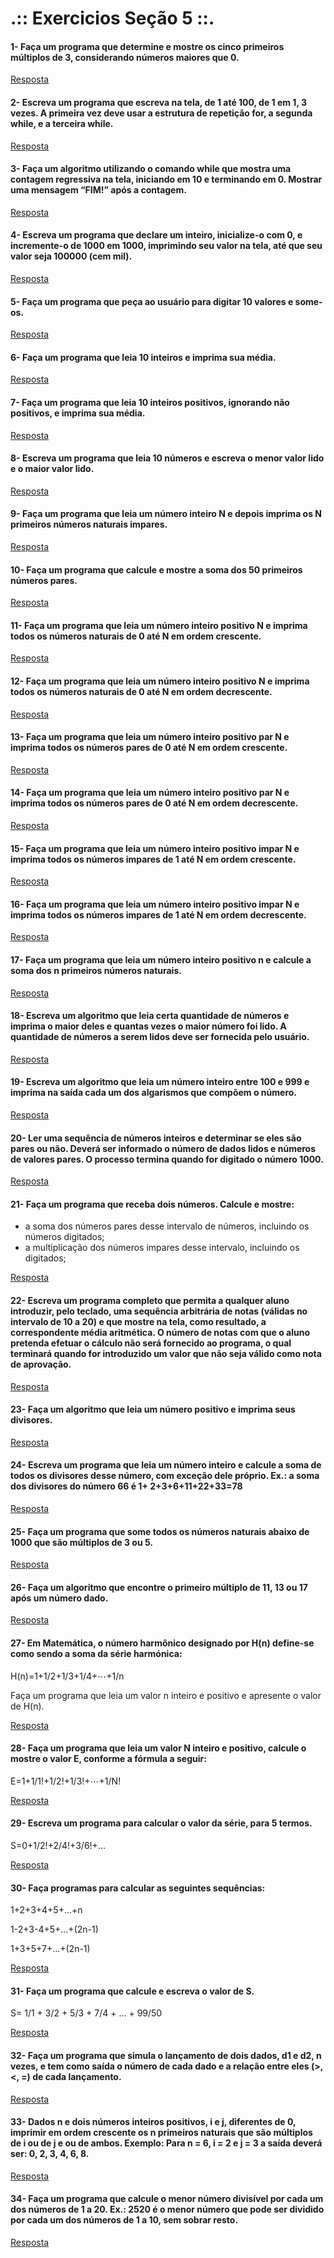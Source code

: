 # .:: Exercicios Seção 5 ::.

#### 1- Faça um programa que determine e mostre os cinco primeiros múltiplos de 3, considerando números maiores que 0.

[Resposta](./ExerciciosResolvidos/ex001.c)

#### 2- Escreva um programa que escreva na tela, de 1 até 100, de 1 em 1, 3 vezes. A primeira vez deve usar a estrutura de repetição for, a segunda while, e a terceira while.

[Resposta](./ExerciciosResolvidos/ex002.c)

#### 3- Faça um algoritmo utilizando o comando while que mostra uma contagem regressiva na tela, iniciando em 10 e terminando em 0. Mostrar uma mensagem “FIM!” após a contagem.

[Resposta](./ExerciciosResolvidos/ex003.c)

#### 4- Escreva um programa que declare um inteiro, inicialize-o com 0, e incremente-o de 1000 em 1000, imprimindo seu valor na tela, até que seu valor seja 100000 (cem mil).

[Resposta](./ExerciciosResolvidos/ex004.c)

#### 5- Faça um programa que peça ao usuário para digitar 10 valores e some-os.

[Resposta](./ExerciciosResolvidos/ex005.c)

#### 6- Faça um programa que leia 10 inteiros e imprima sua média.

[Resposta](./ExerciciosResolvidos/ex006.c)

#### 7- Faça um programa que leia 10 inteiros positivos, ignorando não positivos, e imprima sua média.

[Resposta](./ExerciciosResolvidos/ex007.c)

#### 8- Escreva um programa que leia 10 números e escreva o menor valor lido e o maior valor lido.

[Resposta](./ExerciciosResolvidos/ex008.c)

#### 9- Faça um programa que leia um número inteiro N e depois imprima os N primeiros números naturais impares.

[Resposta](./ExerciciosResolvidos/ex009.c)

#### 10- Faça um programa que calcule e mostre a soma dos 50 primeiros números pares.

[Resposta](./ExerciciosResolvidos/ex010.c)

#### 11- Faça um programa que leia um número inteiro positivo N e imprima todos os números naturais de 0 até N em ordem crescente.

[Resposta](./ExerciciosResolvidos/ex011.c)

#### 12- Faça um programa que leia um número inteiro positivo N e imprima todos os números naturais de 0 até N em ordem decrescente.

[Resposta](./ExerciciosResolvidos/ex012.c)

#### 13- Faça um programa que leia um número inteiro positivo par N e imprima todos os números pares de 0 até N em ordem crescente.

[Resposta](./ExerciciosResolvidos/ex013.c)

#### 14- Faça um programa que leia um número inteiro positivo par N e imprima todos os números pares de 0 até N em ordem decrescente.

[Resposta](./ExerciciosResolvidos/ex014.c)

#### 15- Faça um programa que leia um número inteiro positivo impar N e imprima todos os números impares de 1 até N em ordem crescente.

[Resposta](./ExerciciosResolvidos/ex015.c)

#### 16- Faça um programa que leia um número inteiro positivo impar N e imprima todos os números impares de 1 até N em ordem decrescente.

[Resposta](./ExerciciosResolvidos/ex016.c)

#### 17- Faça um programa que leia um número inteiro positivo n e calcule a soma dos n primeiros números naturais.

[Resposta](./ExerciciosResolvidos/ex017.c)

#### 18- Escreva um algoritmo que leia certa quantidade de números e imprima o maior deles e quantas vezes o maior número foi lido. A quantidade de números a serem lidos deve ser fornecida pelo usuário.

[Resposta](./ExerciciosResolvidos/ex018.c)

#### 19- Escreva um algoritmo que leia um número inteiro entre 100 e 999 e imprima na saída cada um dos algarismos que compõem o número.

[Resposta](./ExerciciosResolvidos/ex019.c)

#### 20- Ler uma sequência de números inteiros e determinar se eles são pares ou não. Deverá ser informado o número de dados lidos e números de valores pares. O processo termina quando for digitado o número 1000.

[Resposta](./ExerciciosResolvidos/ex020.c)

#### 21- Faça um programa que receba dois números. Calcule e mostre:
* a soma dos números pares desse intervalo de números, incluindo os números digitados;
* a multiplicação dos números impares desse intervalo, incluindo os digitados;

[Resposta](./ExerciciosResolvidos/ex021.c)

#### 22- Escreva um programa completo que permita a qualquer aluno introduzir, pelo teclado, uma sequência arbitrária de notas (válidas no intervalo de 10 a 20) e que mostre na tela, como resultado, a correspondente média aritmética. O número de notas com que o aluno pretenda efetuar o cálculo não será fornecido ao programa, o qual terminará quando for introduzido um valor que não seja válido como nota de aprovação.

[Resposta](./ExerciciosResolvidos/ex022.c)

#### 23- Faça um algoritmo que leia um número positivo e imprima seus divisores.

[Resposta](./ExerciciosResolvidos/ex023.c)

#### 24- Escreva um programa que leia um número inteiro e calcule a soma de todos os divisores desse número, com exceção dele próprio. Ex.: a soma dos divisores do número 66 é 1+ 2+3+6+11+22+33=78

[Resposta](./ExerciciosResolvidos/ex024.c)

#### 25- Faça um programa que some todos os números naturais abaixo de 1000 que são múltiplos de 3 ou 5.

[Resposta](./ExerciciosResolvidos/ex025.c)

#### 26- Faça um algoritmo que encontre o primeiro múltiplo de 11, 13 ou 17 após um número dado.

[Resposta](./ExerciciosResolvidos/ex026.c)

#### 27- Em Matemática, o número harmônico designado por H(n) define-se como sendo a soma da série harmónica:

H(n)=1+1/2+1/3+1/4+⋯+1/n

Faça um programa que leia um valor n inteiro e positivo e apresente o valor de H(n).

[Resposta](./ExerciciosResolvidos/ex027.c)

#### 28- Faça um programa que leia um valor N inteiro e positivo, calcule o mostre o valor E, conforme a fórmula a seguir:

E=1+1/1!+1/2!+1/3!+⋯+1/N!

[Resposta](./ExerciciosResolvidos/ex028.c)

#### 29- Escreva um programa para calcular o valor da série, para 5 termos.

S=0+1/2!+2/4!+3/6!+...

[Resposta](./ExerciciosResolvidos/ex029.c)

#### 30- Faça programas para calcular as seguintes sequências:

1+2+3+4+5+...+n

1-2+3-4+5+...+(2n-1)

1+3+5+7+...+(2n-1)

[Resposta](./ExerciciosResolvidos/ex030.c)

#### 31- Faça um programa que calcule e escreva o valor de S.

S= 1/1 + 3/2 + 5/3 + 7/4 + ... + 99/50

[Resposta](./ExerciciosResolvidos/ex031.c)

#### 32- Faça um programa que simula o lançamento de dois dados, d1 e d2, n vezes, e tem como saída o número de cada dado e a relação entre eles (>, <, =) de cada lançamento.

[Resposta](./ExerciciosResolvidos/ex032.c)

#### 33- Dados n e dois números inteiros positivos, i e j, diferentes de 0, imprimir em ordem crescente os n primeiros naturais que são múltiplos de i ou de j e ou de ambos. Exemplo: Para n = 6, i = 2 e j = 3 a saída deverá ser: 0, 2, 3, 4, 6, 8.

[Resposta](./ExerciciosResolvidos/ex033.c)

#### 34- Faça um programa que calcule o menor número divisível por cada um dos números de 1 a 20. Ex.: 2520 é o menor número que pode ser dividido por cada um dos números de 1 a 10, sem sobrar resto.

[Resposta](./ExerciciosResolvidos/ex034.c)

